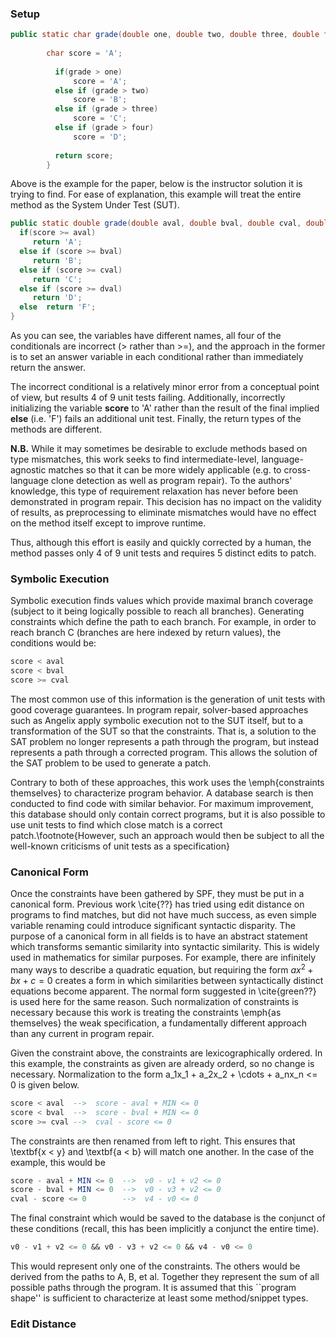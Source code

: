 ### Setup

```java
public static char grade(double one, double two, double three, double four, double grade){
		
		char score = 'A';
		
		  if(grade > one)
			  score = 'A';
		  else if (grade > two)
			  score = 'B';
		  else if (grade > three)
			  score = 'C';
		  else if (grade > four)
			  score = 'D';
		  
		  return score;
		}
```

Above is the example for the paper, below is the instructor solution it is trying to find.  For ease of explanation, this
example will treat the entire method as the System Under Test (SUT).
	
```java
public static double grade(double aval, double bval, double cval, double dval, double score){
  if(score >= aval)
     return 'A';
  else if (score >= bval)
     return 'B';
  else if (score >= cval)
     return 'C';
  else if (score >= dval)
     return 'D';
  else  return 'F';
}
```

As you can see, the variables have different names, all four of the conditionals are incorrect (> rather than >=), and
the approach in the former is to set an answer variable in each conditional rather than immediately return the answer.

The incorrect conditional is a relatively minor error from a conceptual point of view, but results 4 of 9 unit tests failing.
Additionally, incorrectly initializing the variable <b>score</b> to 'A' rather than the result of the final implied <b>else</b> (i.e. 'F') fails an additional unit test.  Finally, the return types of the methods are different.  

<b>N.B.</b> While it may sometimes be desirable to exclude methods based on type mismatches, this work seeks to find intermediate-level, language-agnostic matches so that it can be more widely applicable (e.g. to cross-language clone detection as well as program repair).  To the authors' knowledge, this type of requirement relaxation has never before been demonstrated in program repair.  This decision has no impact on the validity of results, as preprocessing to eliminate mismatches would have no effect on the method itself except to improve runtime.

Thus, although this effort is easily and quickly corrected by a human, the method passes only 4 of 9 unit tests and requires 5
distinct edits to patch.

### Symbolic Execution
Symbolic execution finds values which provide maximal branch coverage (subject to it being logically possible to reach all branches).  Generating constraints which define the path to each branch.  For example, in order to reach branch C (branches are here indexed by return values), the conditions would be:

```sql
score < aval
score < bval
score >= cval
```

The most common use of this information is the generation of unit tests with good coverage guarantees.  In program repair, solver-based approaches such as Angelix apply symbolic execution not to the SUT itself, but to a transformation of the SUT so that the constraints.  That is, a solution to the SAT problem no longer represents a path through the program, but instead represents a path through a corrected program.  This allows the solution of the SAT problem to be used to generate a patch.

Contrary to both of these approaches, this work uses the \emph{constraints themselves} to characterize program behavior.  A database search is then conducted to find code with similar behavior.  For maximum improvement, this database should only contain correct programs, but it is also possible to use unit tests to find which close match is a correct patch.\footnote{However, such an approach would then be subject to all the well-known criticisms of unit tests as a specification}


### Canonical Form
Once the constraints have been gathered by SPF, they must be put in a canonical form.  Previous work \cite{??} has tried using edit distance on programs to find matches, but did not have much success, as even simple variable renaming could introduce significant syntactic disparity.  The purpose of a canonical form in all fields is to have an abstract statement which transforms semantic similarity into syntactic similarity.  This is widely used in mathematics for similar purposes.  For example, there are infinitely many ways to describe a quadratic equation, but requiring the form $ax^2 + bx + c = 0$ creates a form in which similarities between syntactically distinct equations become apparent.  The normal form suggested in \cite{green??} is used here for the same reason.  Such normalization of constraints is necessary because this work is treating the constraints \emph{as themselves} the weak specification, a fundamentally different approach than any current in program repair.

Given the constraint above, the constraints are lexicographically ordered.  In this example, the constraints as given are already orderd, so no change is necessary.  Normalization to the form a_1x_1 + a_2x_2 + \cdots + a_nx_n <= 0 is given below.

```sql
score < aval  -->  score - aval + MIN <= 0
score < bval  -->  score - bval + MIN <= 0
score >= cval -->  cval - score <= 0
```

The constraints are then renamed from left to right.  This ensures that \textbf{x < y} and \textbf{a < b} will match one another.  In the case of the example, this would be

```sql
score - aval + MIN <= 0  -->  v0 - v1 + v2 <= 0
score - bval + MIN <= 0  -->  v0 - v3 + v2 <= 0
cval - score <= 0        -->  v4 - v0 <= 0 
```

The final constraint which would be saved to the database is the conjunct of these conditions (recall, this has been implicitly a conjunct the entire time).

```sql
v0 - v1 + v2 <= 0 && v0 - v3 + v2 <= 0 && v4 - v0 <= 0 
```

This would represent only one of the constraints.  The others would be derived from the paths to A, B, et al.  Together they represent the sum of all possible paths through the program.  It is assumed that this ``program shape'' is sufficient to characterize at least some method/snippet types.


### Edit Distance
